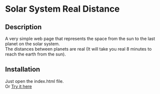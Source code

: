﻿# Solar System Real Distance
## Description
A very simple web page that represents the space from the sun to the last planet on the solar system. 
<br/>
The distances between planets are real (It will take you real 8 minutes to reach the earth from the sun).

## Installation
Just open the index.html file.
<br>
Or [Try it here](https://htmlpreview.github.io/?https://github.com/Maliklar/solar-system/blob/main/index.html)
